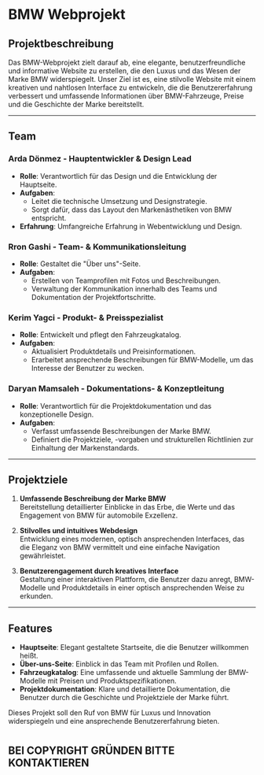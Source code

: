   # BMW Webprojekt

## Projektbeschreibung

Das BMW-Webprojekt zielt darauf ab, eine elegante, benutzerfreundliche und informative Website zu erstellen, die den Luxus und das Wesen der Marke BMW widerspiegelt. Unser Ziel ist es, eine stilvolle Website mit einem kreativen und nahtlosen Interface zu entwickeln, die die Benutzererfahrung verbessert und umfassende Informationen über BMW-Fahrzeuge, Preise und die Geschichte der Marke bereitstellt.

---

## Team

### Arda Dönmez - Hauptentwickler & Design Lead

- **Rolle**: Verantwortlich für das Design und die Entwicklung der Hauptseite.
- **Aufgaben**:
  - Leitet die technische Umsetzung und Designstrategie.
  - Sorgt dafür, dass das Layout den Markenästhetiken von BMW entspricht.
- **Erfahrung**: Umfangreiche Erfahrung in Webentwicklung und Design.

### Rron Gashi - Team- & Kommunikationsleitung

- **Rolle**: Gestaltet die "Über uns"-Seite.
- **Aufgaben**:
  - Erstellen von Teamprofilen mit Fotos und Beschreibungen.
  - Verwaltung der Kommunikation innerhalb des Teams und Dokumentation der Projektfortschritte.

### Kerim Yagci - Produkt- & Preisspezialist

- **Rolle**: Entwickelt und pflegt den Fahrzeugkatalog.
- **Aufgaben**:
  - Aktualisiert Produktdetails und Preisinformationen.
  - Erarbeitet ansprechende Beschreibungen für BMW-Modelle, um das Interesse der Benutzer zu wecken.

### Daryan Mamsaleh - Dokumentations- & Konzeptleitung

- **Rolle**: Verantwortlich für die Projektdokumentation und das konzeptionelle Design.
- **Aufgaben**:
  - Verfasst umfassende Beschreibungen der Marke BMW.
  - Definiert die Projektziele, -vorgaben und strukturellen Richtlinien zur Einhaltung der Markenstandards.

---

## Projektziele

1. **Umfassende Beschreibung der Marke BMW**  
   Bereitstellung detaillierter Einblicke in das Erbe, die Werte und das Engagement von BMW für automobile Exzellenz.

2. **Stilvolles und intuitives Webdesign**  
   Entwicklung eines modernen, optisch ansprechenden Interfaces, das die Eleganz von BMW vermittelt und eine einfache Navigation gewährleistet.

3. **Benutzerengagement durch kreatives Interface**  
   Gestaltung einer interaktiven Plattform, die Benutzer dazu anregt, BMW-Modelle und Produktdetails in einer optisch ansprechenden Weise zu erkunden.

---

## Features

- **Hauptseite**: Elegant gestaltete Startseite, die die Benutzer willkommen heißt.
- **Über-uns-Seite**: Einblick in das Team mit Profilen und Rollen.
- **Fahrzeugkatalog**: Eine umfassende und aktuelle Sammlung der BMW-Modelle mit Preisen und Produktspezifikationen.
- **Projektdokumentation**: Klare und detaillierte Dokumentation, die Benutzer durch die Geschichte und Projektziele der Marke führt.

Dieses Projekt soll den Ruf von BMW für Luxus und Innovation widerspiegeln und eine ansprechende Benutzererfahrung bieten.

#
## BEI COPYRIGHT GRÜNDEN BITTE KONTAKTIEREN

